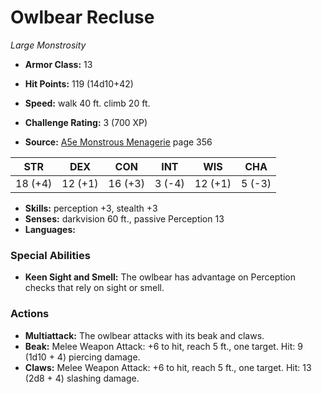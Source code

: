 # Owlbear Recluse

*Large* *Monstrosity*

- **Armor Class:** 13
- **Hit Points:** 119 (14d10+42)
- **Speed:** walk 40 ft. climb 20 ft.

- **Challenge Rating:** 3 (700 XP)
- **Source:** [A5e Monstrous Menagerie](https://enpublishingrpg.com/products/level-up-monstrous-menagerie-a5e) page 356

| STR | DEX | CON | INT | WIS | CHA |
| --- | --- | --- | --- | --- | --- |
| 18 (+4) | 12 (+1) | 16 (+3) | 3 (-4) | 12 (+1) | 5 (-3) |

- **Skills:** perception +3, stealth +3
- **Senses:** darkvision 60 ft., passive Perception 13
- **Languages:** 

### Special Abilities

- **Keen Sight and Smell:** The owlbear has advantage on Perception checks that rely on sight or smell.

### Actions

- **Multiattack:** The owlbear attacks with its beak and claws.
- **Beak:** Melee Weapon Attack: +6 to hit, reach 5 ft., one target. Hit: 9 (1d10 + 4) piercing damage.
- **Claws:** Melee Weapon Attack: +6 to hit, reach 5 ft., one target. Hit: 13 (2d8 + 4) slashing damage.


